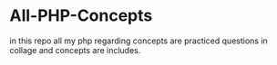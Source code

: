# All-PHP-Concepts
in this repo all my php regarding concepts are practiced questions in collage and concepts are includes.
